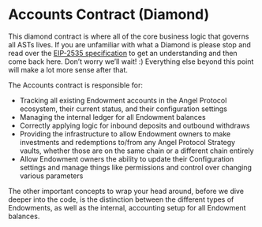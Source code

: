 # Accounts Contract (Diamond)
This diamond contract is where all of the core business logic that governs all ASTs lives. If you are unfamiliar with what a Diamond is please stop and read over the [EIP-2535 specification](https://eips.ethereum.org/EIPS/eip-2535) to get an understanding and then come back here. Don’t worry we’ll wait! :) Everything else beyond this point will make a lot more sense after that.

The Accounts contract is responsible for:
- Tracking all existing Endowment accounts in the Angel Protocol ecosystem, their current status, and their configuration settings
- Managing the internal ledger for all Endowment balances
- Correctly applying logic for inbound deposits and outbound withdraws
- Providing the infrastructure to allow Endowment owners to make investments and redemptions to/from any Angel Protocol Strategy vaults, whether those are on the same chain or a different chain entirely
- Allow Endowment owners the ability to update their Configuration settings and manage things like permissions and control over changing various parameters

The other important concepts to wrap your head around, before we dive deeper into the code, is the distinction between the different types of Endowments, as well as the internal, accounting setup for all Endowment balances. 
